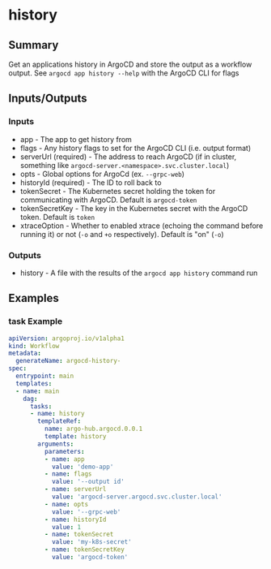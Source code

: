 # history

## Summary
Get an applications history in ArgoCD and store the output as a workflow output. See `argocd app history --help` with the ArgoCD CLI for flags

## Inputs/Outputs

### Inputs
* app - The app to get history from
* flags - Any history flags to set for the ArgoCD CLI (i.e. output format)
* serverUrl (required) - The address to reach ArgoCD (if in cluster, something like `argocd-server.<namespace>.svc.cluster.local`)
* opts - Global options for ArgoCd (ex. `--grpc-web`)
* historyId (required) - The ID to roll back to
* tokenSecret - The Kubernetes secret holding the token for communicating with ArgoCD. Default is `argocd-token`
* tokenSecretKey - The key in the Kubernetes secret with the ArgoCD token. Default is `token`
* xtraceOption - Whether to enabled xtrace (echoing the command before running it) or not (`-o` and `+o` respectively). Default is "on" (`-o`)



### Outputs
* history - A file with the results of the `argocd app history` command run

## Examples

### task Example
```yaml
apiVersion: argoproj.io/v1alpha1
kind: Workflow
metadata:
  generateName: argocd-history-
spec:
  entrypoint: main
  templates:
  - name: main
    dag:
      tasks:
      - name: history
        templateRef:
          name: argo-hub.argocd.0.0.1
          template: history
        arguments:
          parameters:
          - name: app
            value: 'demo-app'
          - name: flags
            value: '--output id'
          - name: serverUrl
            value: 'argocd-server.argocd.svc.cluster.local'
          - name: opts
            value: '--grpc-web'
          - name: historyId
            value: 1
          - name: tokenSecret
            value: 'my-k8s-secret'
          - name: tokenSecretKey
            value: 'argocd-token'
```